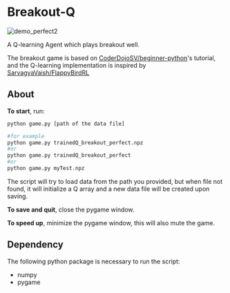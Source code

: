 # Breakout-Q

![demo_perfect2](https://cloud.githubusercontent.com/assets/12080537/21742786/6e8b9bb8-d530-11e6-8b7f-ca9c676d0d26.gif)

A Q-learning Agent which plays breakout well.

The breakout game is based on [CoderDojoSV/beginner-python](https://github.com/CoderDojoSV/beginner-python)'s tutorial, and the Q-learning implementation is inspired by [SarvagyaVaish/FlappyBirdRL](http://sarvagyavaish.github.io/FlappyBirdRL/)

## About

**To start**, run:

```bash
python game.py [path of the data file]

#for example
python game.py trainedQ_breakout_perfect.npz
#or
python game.py trainedQ_breakout_perfect
#or
python game.py myTest.npz
```

The script will try to load data from the path you provided, but when file not found, it will initialize a Q array and a new data file will be created upon saving.

**To save and quit**, close the pygame window.

**To speed up**, minimize the pygame window, this will also mute the game.

## Dependency

The following python package is necessary to run the script:

- numpy
- pygame
